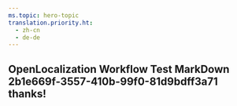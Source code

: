 ```yaml
---
ms.topic: hero-topic
translation.priority.ht: 
  - zh-cn
  - de-de
---
```

## OpenLocalization Workflow Test MarkDown 2b1e669f-3557-410b-99f0-81d9bdff3a71 thanks!
